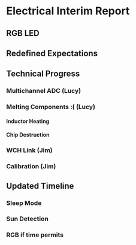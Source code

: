 # Electrical Interim Report

## RGB LED

## Redefined Expectations

## Technical Progress
### Multichannel ADC (Lucy)
### Melting Components :( (Lucy)
#### Inductor Heating
#### Chip Destruction



### WCH Link (Jim)
### Calibration (Jim)


## Updated Timeline
### Sleep Mode
### Sun Detection
### RGB if time permits


